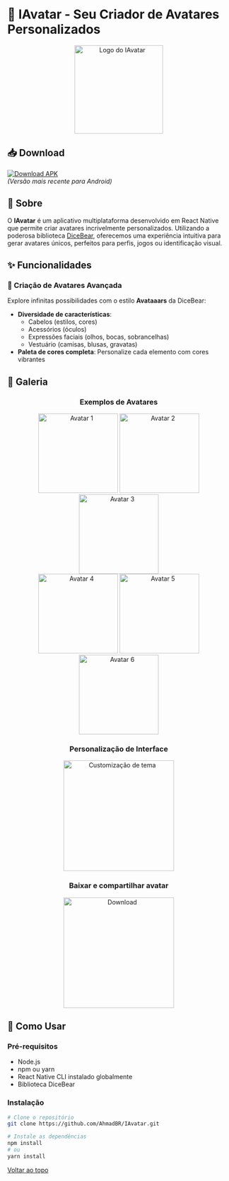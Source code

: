 # 🎨 IAvatar - Seu Criador de Avatares Personalizados

<p align="center">
  <img src="https://github.com/user-attachments/assets/cc5ace29-e6e4-443f-a2e2-93afa13a0fa8" width="200" alt="Logo do IAvatar"/>
</p>

## 📥 Download  
[![Download APK](https://img.shields.io/badge/Download-IAvatar_APK-brightgreen?style=for-the-badge&logo=android)](https://github.com/AhmadBR/IAvatar/releases/download/1.0.0/IAvatar-1.0.0.apk)  
*(Versão mais recente para Android)*  

## 🌟 Sobre

O **IAvatar** é um aplicativo multiplataforma desenvolvido em React Native que permite criar avatares incrivelmente personalizados. Utilizando a poderosa biblioteca [DiceBear](https://www.dicebear.com), oferecemos uma experiência intuitiva para gerar avatares únicos, perfeitos para perfis, jogos ou identificação visual.

## ✨ Funcionalidades

### 🎨 Criação de Avatares Avançada
Explore infinitas possibilidades com o estilo **Avataaars** da DiceBear:
- **Diversidade de características**: 
  - Cabelos (estilos, cores)
  - Acessórios (óculos)
  - Expressões faciais (olhos, bocas, sobrancelhas)
  - Vestuário (camisas, blusas, gravatas)
- **Paleta de cores completa**: Personalize cada elemento com cores vibrantes

## 📸 Galeria

<div align="center">
  
  <h3>Exemplos de Avatares</h3>
    <div align="center">
      <img src="https://github.com/user-attachments/assets/86f056ec-a936-4438-8fa7-e2c30781f2db" width="180" alt="Avatar 1"/>
      <img src="https://github.com/user-attachments/assets/cb533781-dff4-485b-a3b2-1b6fc78c6d55" width="180" alt="Avatar 2"/>
      <img src="https://github.com/user-attachments/assets/232b1d64-ab9b-4590-a581-8f1b02a286eb" width="180" alt="Avatar 3"/>
    </div>
  
  <div align="center">
    <img src="https://github.com/user-attachments/assets/c49b7485-2395-4f20-b3be-6612f2b8a96d" width="180" alt="Avatar 4"/>
    <img src="https://github.com/user-attachments/assets/1847d13d-2dd3-40e6-98e2-179ddbedd3d7" width="180" alt="Avatar 5"/>
    <img src="https://github.com/user-attachments/assets/31411f7e-194c-4f5a-a9c7-e378fa422f27" width="180" alt="Avatar 6"/>
  </div>
  
  <h3>Personalização de Interface</h3>
  <img src="https://github.com/user-attachments/assets/2171d4e5-bcf2-4098-8b0e-ed16291cf82f" width="250" alt="Customização de tema"/>

  <h3>Baixar e compartilhar avatar</h3>
  <img src="https://github.com/user-attachments/assets/7781fb52-d28b-4c74-8851-4aa32712fde0" width="250" alt="Download"/>

</div>

 

 


## 🚀 Como Usar

### Pré-requisitos
- Node.js
- npm ou yarn
- React Native CLI instalado globalmente
- Biblioteca DiceBear

### Instalação
```bash
# Clone o repositório
git clone https://github.com/AhmadBR/IAvatar.git

# Instale as dependências
npm install
# ou
yarn install
```

[Voltar ao topo](#user-content--iavatar---seu-criador-de-avatares-personalizados)
